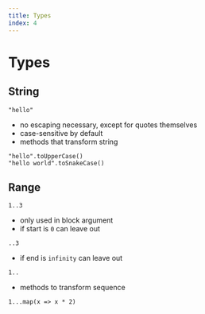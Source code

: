 ```yaml
---
title: Types
index: 4
---
```

# Types



## String

```
"hello"
```

- no escaping necessary, except for quotes themselves
- case-sensitive by default
- methods that transform string

```
"hello".toUpperCase()
"hello world".toSnakeCase()
```

<!-- todo: how to make case insensitive? All combinations of case... Special block?
- replaces regex case insensitive flag `i`, localised inline modifiers `(?i:...)` -->



## Range

```
1..3
```

- only used in block argument
- if start is `0` can leave out

```
..3
```

- if end is `infinity` can leave out

```
1..
```

- methods to transform sequence

```
1...map(x => x * 2)
```

<!-- todo: interfering dots... -->
